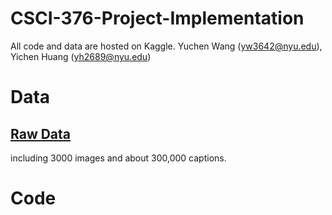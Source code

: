 # CSCI-376-Project-Implementation

All code and data are hosted on Kaggle.
Yuchen Wang (yw3642@nyu.edu), Yichen Huang (yh2689@nyu.edu)
# Data
## [Raw Data](https://www.kaggle.com/zacchaeus/meme-project-raw)
including 3000 images and about 300,000 captions.
# Code

